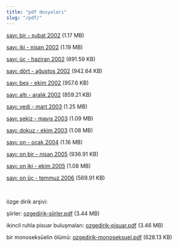```yaml
---
title: "pdf dosyaları"
slug: "/pdf/"
---
```


[sayı: bir - şubat 2002](/pdf/ky01.pdf) (1.17
MB)

[sayı: iki - nisan 2002](/pdf/ky02.pdf) (1.19
MB)

[sayı: üç - haziran 2002](/pdf/ky03.pdf) (891.59
KB)

[sayı: dört - ağustos 2002](/pdf/ky04.pdf) (942.64
KB)

[sayı: beş - ekim 2002](/pdf/ky05.pdf) (957.6
KB)

[sayı: altı - aralık 2002](/pdf/ky06.pdf) (859.21
KB)

[sayı: yedi - mart 2003](/pdf/ky07.pdf) (1.25
MB)

[sayı: sekiz - mayıs 2003](/pdf/ky08.pdf) (1.09
MB)

[sayı: dokuz - ekim 2003](/pdf/ky09.pdf) (1.08
MB)

[sayı: on - ocak 2004](/pdf/ky10.pdf) (1.16 MB)

[sayı: on bir - nisan 2005](/pdf/ky11.pdf) (936.91
KB)

[sayı: on iki - ekim 2005](/pdf/ky12.pdf) (1.08
MB)

[sayı: on üç - temmuz 2006](/pdf/ky13.pdf) (569.91
KB)

 

özge dirik arşivi:

şiirler:
[ozgedirik-siirler.pdf](/pdf/ozgedirik-siirler.pdf)
(3.44 MB)

ikincil ruhla pisuar buluşmaları:
[ozgedirik-pisuar.pdf](/pdf/ozgedirik-pisuar.pdf) (3.46
MB)

bir monoseksüelin ölümü:
[ozgedirik-monoseksuel.pdf](/pdf/ozgedirik-monoseksuel.pdf)
(628.13 KB)
